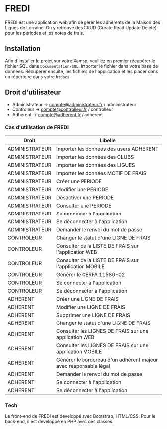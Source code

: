# FREDI

FREDI est une application web afin de gérer les adhérents de la Maison des Ligues de Lorraine.
On y retrouve des CRUD (Create Read Update Delete) pour les périodes et les notes de frais.

## Installation

Afin d'installer le projet sur votre Xampp, veuillez en premier récupérer le fichier SQL dans ```Documentation/SQL```. Importer le fichier dans votre base de données.
Récupérer ensuite, les fichiers de l'application et les placer dans un répertoire dans votre ```htdocs```

## Droit d'utilisateur

 - Administrateur -> compte@administrateur.fr / administrateur
 - Controleur -> compte@controlleur.fr / controlleur
 - Adherent -> compte@adherent.fr / adherent

### Cas d'utilisation de FREDI

| Droit | Libelle |
| ------ | ------ | 
| ADMINISTRATEUR | Importer les données des users ADHERENT |
| ADMINISTRATEUR | Importer les données des CLUBS |
| ADMINISTRATEUR | Importer les données des LIGUES |
| ADMINISTRATEUR | Importer les données MOTIF DE FRAIS |
| ADMINISTRATEUR | Créer une PERIODE |
| ADMINISTRATEUR | Modifier une PERIODE |
| ADMINISTRATEUR | Désactiver une PERIODE |
| ADMINISTRATEUR | Consulter une PERIODE |
| ADMINISTRATEUR | Se connecter à l'application |
| ADMINISTRATEUR | Se déconnecter à l'application |
| ADMINISTRATEUR | Demander le renvoi du mot de passe |
| CONTROLEUR | Changer le statut d'une LIGNE DE FRAIS |
| CONTROLEUR | Consulter de la LISTE DE FRAIS sur l'application WEB |
| CONTROLEUR | Consulter de la LISTE DE FRAIS sur l'application MOBILE |
| CONTROLEUR | Générer le CERFA 11580-02 |
| CONTROLEUR | Se connecter à l'application |
| CONTROLEUR | Se déconnecter à l'application |
| ADHERENT | Créer une LIGNE DE FRAIS |
| ADHERENT | Modifier une LIGNE DE FRAIS |
| ADHERENT | Supprimer une LIGNE DE FRAIS |
| ADHERENT | Changer le statut d'une LIGNE DE FRAIS |
| ADHERENT | Consulter les LIGNES DE FRAIS sur une application WEB|
| ADHERENT | Consulter les LIGNES DE FRAIS sur une application MOBILE |
| ADHERENT | Générer le bordereau d'un adhérent majeur avec responsable légal |
| ADHERENT | Demander le renvoi du mot de passe |
| ADHERENT | Se connecter à l'application |
| ADHERENT | Se déconnecter à l'application |


### Tech

Le front-end de FREDI est developpé avec Bootstrap, HTML/CSS. Pour le back-end, il est developpé en PHP avec des classes.
